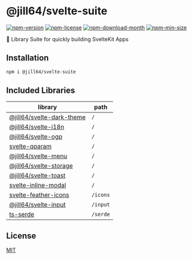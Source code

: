 <!----- BEGIN GHOST DOCS HEADER ----->

# @jill64/svelte-suite


<!----- BEGIN GHOST DOCS BADGES ----->
<a href="https://npmjs.com/package/@jill64/svelte-suite"><img src="https://img.shields.io/npm/v/@jill64/svelte-suite" alt="npm-version" /></a> <a href="https://npmjs.com/package/@jill64/svelte-suite"><img src="https://img.shields.io/npm/l/@jill64/svelte-suite" alt="npm-license" /></a> <a href="https://npmjs.com/package/@jill64/svelte-suite"><img src="https://img.shields.io/npm/dm/@jill64/svelte-suite" alt="npm-download-month" /></a> <a href="https://npmjs.com/package/@jill64/svelte-suite"><img src="https://img.shields.io/bundlephobia/min/@jill64/svelte-suite" alt="npm-min-size" /></a>
<!----- END GHOST DOCS BADGES ----->


🍰 Library Suite for quickly building SvelteKit Apps

<!----- END GHOST DOCS HEADER ----->

## Installation

```sh
npm i @jill64/svelte-suite
```

## Included Libraries

| library                                                                       | path     |
| ----------------------------------------------------------------------------- | -------- |
| [@jill64/svelte-dark-theme](https://github.com/jill64/svelte-dark-theme)      | `/`      |
| [@jill64/svelte-i18n](https://github.com/jill64/svelte-i18n)                  | `/`      |
| [@jill64/svelte-ogp](https://github.com/jill64/svelte-ogp)                    | `/`      |
| [svelte-qparam](https://github.com/jill64/svelte-qparam)                      | `/`      |
| [@jill64/svelte-menu](https://github.com/jill64/svelte-menu)                  | `/`      |
| [@jill64/svelte-storage](https://github.com/jill64/svelte-storage)            | `/`      |
| [@jill64/svelte-toast](https://github.com/jill64/svelte-toast)                | `/`      |
| [svelte-inline-modal](https://github.com/jill64/svelte-inline-modal)          | `/`      |
| [svelte-feather-icons](https://github.com/dylanblokhuis/svelte-feather-icons) | `/icons` |
| [@jill64/svelte-input](https://github.com/jill64/svelte-input)                | `/input` |
| [ts-serde](https://github.com/jill64/ts-serde)                                | `/serde` |

<!----- BEGIN GHOST DOCS FOOTER ----->

## License

[MIT](LICENSE)

<!----- END GHOST DOCS FOOTER ----->
